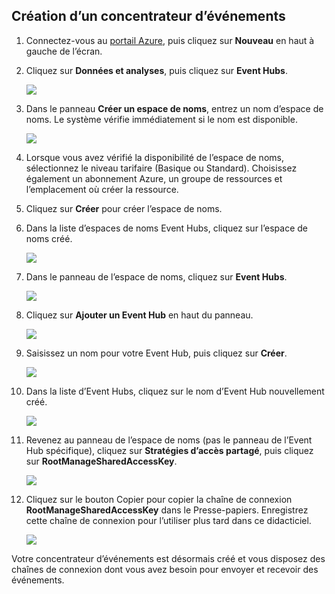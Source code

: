 ## Création d’un concentrateur d’événements
1. Connectez-vous au [portail Azure][portail Azure], puis cliquez sur **Nouveau** en haut à gauche de l’écran.
2. Cliquez sur **Données et analyses**, puis cliquez sur **Event Hubs**.
   
    ![](./media/event-hubs-create-event-hub/create-event-hub9.png)
3. Dans le panneau **Créer un espace de noms**, entrez un nom d’espace de noms. Le système vérifie immédiatement si le nom est disponible.
   
    ![](./media/event-hubs-create-event-hub/create-event-hub1.png)
4. Lorsque vous avez vérifié la disponibilité de l’espace de noms, sélectionnez le niveau tarifaire (Basique ou Standard). Choisissez également un abonnement Azure, un groupe de ressources et l’emplacement où créer la ressource.
5. Cliquez sur **Créer** pour créer l’espace de noms.
6. Dans la liste d’espaces de noms Event Hubs, cliquez sur l’espace de noms créé.
   
    ![](./media/event-hubs-create-event-hub/create-event-hub2.png)
7. Dans le panneau de l’espace de noms, cliquez sur **Event Hubs**.
   
    ![](./media/event-hubs-create-event-hub/create-event-hub3.png)
8. Cliquez sur **Ajouter un Event Hub** en haut du panneau.
   
    ![](./media/event-hubs-create-event-hub/create-event-hub4.png)
9. Saisissez un nom pour votre Event Hub, puis cliquez sur **Créer**.
   
    ![](./media/event-hubs-create-event-hub/create-event-hub5.png)
10. Dans la liste d’Event Hubs, cliquez sur le nom d’Event Hub nouvellement créé.
    
     ![](./media/event-hubs-create-event-hub/create-event-hub6.png)
11. Revenez au panneau de l’espace de noms (pas le panneau de l’Event Hub spécifique), cliquez sur **Stratégies d’accès partagé**, puis cliquez sur **RootManageSharedAccessKey**.
    
     ![](./media/event-hubs-create-event-hub/create-event-hub7.png)
12. Cliquez sur le bouton Copier pour copier la chaîne de connexion **RootManageSharedAccessKey** dans le Presse-papiers. Enregistrez cette chaîne de connexion pour l’utiliser plus tard dans ce didacticiel.
    
     ![](./media/event-hubs-create-event-hub/create-event-hub8.png)

Votre concentrateur d’événements est désormais créé et vous disposez des chaînes de connexion dont vous avez besoin pour envoyer et recevoir des événements. 

[portail Azure]: https://portal.azure.com/

<!---HONumber=AcomDC_0921_2016-->